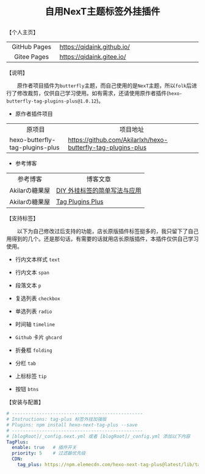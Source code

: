 # <p align="center"><font size=5>自用NexT主题标签外挂插件</font></p>

【个人主页】

<table>
    <tr>
        <td align="center" width=150px>GitHub Pages</td>
        <td align="left" width=450px>
            <a href="https://qidaink.github.io/" target="_blank">https://qidaink.github.io/</a>
        </td>
    </tr>
    <tr>
        <td align="center" width=150px>Gitee Pages</td>
        <td align="left" >
            <a href="https://qidaink.gitee.io/" target="_blank">https://qidaink.gitee.io/</a>
        </td>
    </tr>
</table>

【说明】

&emsp;&emsp;原作者项目插件为`butterfly`主题，而自己使用的是`NexT`主题，所以`folk`后进行了修改裁剪，仅供自己学习使用。如有需求，还请使用原作者插件(`hexo-butterfly-tag-plugins-plus@1.0.12`)。

- 原作者插件项目

<table>
    <tr>
        <td align="center">原项目</td>
        <td align="center">项目地址</td>
    </tr>
    <tr>
        <td align="left">hexo-butterfly-tag-plugins-plus</td>
        <td align="left"><a href="https://github.com/Akilarlxh/hexo-butterfly-tag-plugins-plus" target="_blank">https://github.com/Akilarlxh/hexo-butterfly-tag-plugins-plus</td>
    </tr>
</table>


- 参考博客

<table>
    <tr>
        <td align="center">参考博客</td>
        <td align="center">博客文章</td>
    </tr>
    <tr>
        <td align="left">Akilarの糖果屋</td>
        <td align="left"><a href="https://akilar.top/posts/e2bf861f/" target="_blank">DIY 外挂标签的简单写法与应用</td>
    </tr>
    <tr>
        <td align="left">Akilarの糖果屋</td>
        <td align="left"><a href="https://akilar.top/posts/615e2dec/" target="_blank">Tag Plugins Plus</td>
    </tr>
</table>

【支持标签】

&emsp;&emsp;以下为自己修改过后支持的功能，店长原版插件标签挺多的，我只留下了自己用得到的几个。还是那句话，有需要的话就用店长原版插件，本插件仅供自己学习使用。

- 行内文本样式 `text`

- 行内文本 `span`

- 段落文本 `p`

- 复选列表 `checkbox`

- 单选列表 `radio`

- 时间轴 `timeline`

- `Github` 卡片 `ghcard`

- 折叠框 `folding`

- 分栏 `tab`

- 上标标签 `tip`

- 按钮 `btns`

【安装与配置】

```yml
# ------------------------------------------------
# Instructions: tag-plus 标签外挂加强版
# Plugins: npm install hexo-next-tag-plus --save
# ------------------------------------------------
# [blogRoot]/_config.next.yml 或者 [blogRoot]/_config.yml 添加以下内容
TagPlus:
  enable: true   # 插件开关
  priority: 5    # 过滤器优先级
  CDN:
    tag_plus: https://npm.elemecdn.com/hexo-next-tag-plus@latest/lib/tag_plus.css
```